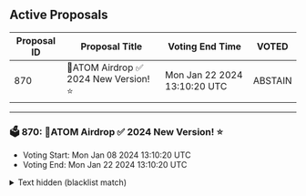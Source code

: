 ## Active Proposals

| Proposal ID | Proposal Title | Voting End Time | VOTED |
|-------------|----------------|-----------------|-------|
| 870 | 💎ATOM Airdrop ✅ 2024 New Version! ⭐ | Mon Jan 22 2024 13:10:20 UTC | ABSTAIN |

---

### 🗳 870: 💎ATOM Airdrop ✅ 2024 New Version! ⭐
- Voting Start: Mon Jan 08 2024 13:10:20 UTC
- Voting End: Mon Jan 22 2024 13:10:20 UTC

<details>
<summary>Text hidden (blacklist match)</summary>
 
</details>
